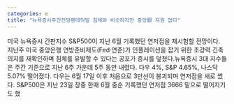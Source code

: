 ```yaml
---
categories: e
title: "뉴욕증시주간전망팬데믹발 침체와 비슷하지만 중앙銀 지원 없다"
---
```

미국 뉴욕증시 간판지수 S&P500이 지난 6월 기록했던 연저점을 재시험할 전망이다. 지난주 미국 중앙은행 연방준비제도(Fed·연준)가 인플레이션을 잡기 위한 초강력 긴축의지를 재확인하며 침체를 유발할 수 있다는 공포가 증시를 덮쳤다.뉴욕증시 3대 지수들은 주간 기준으로 지난 6주 가운데 5주 동안 내렸다. 다우 4%, S&P 4.65%, 나스닥 5.07% 떨어졌다. 다우는 6월 17일 이후 처음으로 3만선이 붕괴되며 연저점을 새로 썼다. S&P500은 지난 23일 장중 한때 6월 중순 기록했던 연저점 3666 밑으로 떨어지기도 했